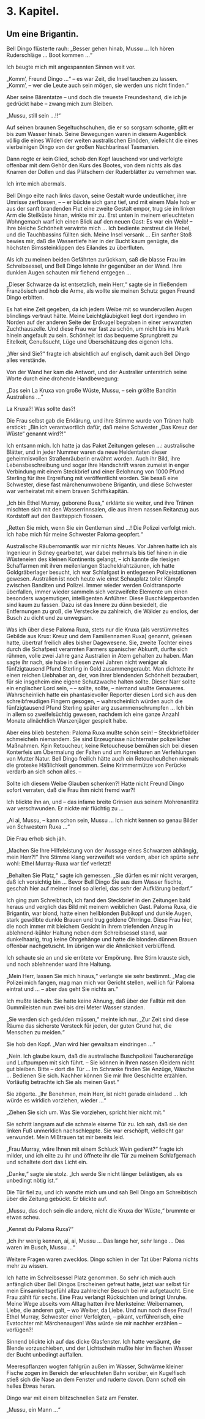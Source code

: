 3\. Kapitel.
============
Um eine Brigantin.
------------------

Bell Dingo flüsterte rauh: „Besser gehen hinab, Mussu … Ich hören Ruderschläge
… Boot kommen …“

Ich beugte mich mit angespannten Sinnen weit vor.

„Komm’, Freund Dingo …“ – es war Zeit, die Insel tauchen zu lassen. „Komm’, –
wer die Leute auch sein mögen, sie werden uns nicht finden.“

Aber seine Bärentatze – und doch die treueste Freundeshand, die ich je gedrückt
habe – zwang mich zum Bleiben.

„Mussu, still sein …!!“

Auf seinen braunen Segeltuchschuhen, die er so sorgsam schonte, glitt er bis
zum Wasser hinab. Seine Bewegungen waren in diesem Augenblick völlig die eines
Wilden der weiten australischen Einöden, vielleicht die eines vierbeinigen
Dingo von der großen Nachbarinsel Tasmanien.

Dann regte er kein Glied, schob den Kopf lauschend vor und verfolgte offenbar
mit dem Gehör den Kurs des Bootes, von dem nichts als das Knarren der Dollen
und das Plätschern der Ruderblätter zu vernehmen war.

Ich irrte mich abermals.

Bell Dingo eilte nach links davon, seine Gestalt wurde undeutlicher, ihre
Umrisse zerflossen, – – er bückte sich ganz tief, und mit einem Male hob er aus
der sanft brandenden Flut eine zweite Gestalt empor, trug sie im linken Arm die
Steilküste hinan, winkte mir zu. Erst unten in meinem erleuchteten Wohngemach
warf ich einen Blick auf den neuen Gast: Es war ein Weib! – Ihre bleiche
Schönheit verwirrte mich … Ich bediente zerstreut die Hebel, und die
Tauchbassins füllten sich. Meine Insel versank … Ein sanfter Stoß bewies mir,
daß die Wassertiefe hier in der Bucht kaum genügte, die höchsten
Bimssteinklippen des Eilandes zu überfluten.

Als ich zu meinen beiden Gefährten zurückkam, saß die blasse Frau im
Schreibsessel, und Bell Dingo lehnte ihr gegenüber an der Wand. Ihre dunklen
Augen schauten mir flehend entgegen …

„Dieser Schwarze da ist entsetzlich, mein Herr,“ sagte sie in fließendem
Französisch und hob die Arme, als wollte sie meinen Schutz gegen Freund Dingo
erbitten.

Es hat eine Zeit gegeben, da ich jedem Weibe mit so wundervollen Augen
blindlings vertraut hätte. Meine Leichtgläubigkeit liegt dort irgendwo im
Norden auf der anderen Seite der Erdkugel begraben in einer verwanzten
Zuchthauszelle. Und diese Frau war fast zu schön, um nicht bis ins Mark hinein
angefault zu sein. Schönheit ist das bequeme Sprungbrett zu Eitelkeit,
Genußsucht, Lüge und Überschätzung des eigenen Ichs.

„Wer sind Sie?“ fragte ich absichtlich auf englisch, damit auch Bell Dingo
alles verstände.

Von der Wand her kam die Antwort, und der Australier unterstrich seine Worte
durch eine drohende Handbewegung:

„Das sein La Kruxa von große Wüste, Mussu, – sein größte Banditin Australiens
…“

La Kruxa?! Was sollte das?!

Die Frau selbst gab die Erklärung, und ihre Stimme wurde von Tränen halb
erstickt: „Bin ich verantwortlich dafür, daß meine Schwester „Das Kreuz der
Wüste“ genannt wird?!“

Ich entsann mich. Ich hatte ja das Paket Zeitungen gelesen …: australische
Blätter, und in jeder Nummer waren da neue Heldentaten dieser geheimnisvollen
Straßenräuberin erwähnt worden. Auch ihr Bild, ihre Lebensbeschreibung und
sogar ihre Handschrift waren zumeist in enger Verbindung mit einem Steckbrief
und einer Belohnung von 1000 Pfund Sterling für ihre Ergreifung mit
veröffentlicht worden. Sie besaß eine Schwester, diese fast märchenumwobene
Brigantin, und diese Schwester war verheiratet mit einem braven Schiffskapitän.

„Ich bin Ethel Murray, geborene Ruxa,“ erklärte sie weiter, und ihre Tränen
mischten sich mit den Wasserrinnsalen, die aus ihrem nassen Reitanzug aus
Kordstoff auf den Bastteppich flossen.

„Retten Sie mich, wenn Sie ein Gentleman sind …! Die Polizei verfolgt mich. Ich
habe mich für meine Schwester Paloma geopfert.“

Australische Räuberromantik war mir nichts Neues. Vor Jahren hatte ich als
Ingenieur in Sidney gearbeitet, war dabei mehrmals bis tief hinein in die
Wüsteneien des kleinen Kontinents gelangt, – ich kannte die riesigen
Schaffarmen mit ihren meilenlangen Stacheldrahtzäunen, ich hatte
Goldgräberlager besucht, ich war Schlafgast in entlegenen Polizeistationen
gewesen. Australien ist noch heute wie einst Schauplatz toller Kämpfe zwischen
Banditen und Polizei. Immer wieder werden Goldtransporte überfallen, immer
wieder sammeln sich verzweifelte Elemente um einen besonders wagemutigen,
intelligenten Anführer. Diese Buschklepperbanden sind kaum zu fassen. Dazu ist
das Innere zu dünn besiedelt, die Entfernungen zu groß, die Verstecke zu
zahlreich, die Wälder zu endlos, der Busch zu dicht und zu unwegsam.

Was ich über diese Paloma Ruxa, stets nur die Kruxa (als verstümmeltes Gebilde
aus Krux: Kreuz und dem Familiennamen Ruxa) genannt, gelesen hatte, übertraf
freilich alles bisher Dagewesene. Sie, zweite Tochter eines durch die Schafpest
verarmten Farmers spanischer Abkunft, durfte sich rühmen, volle zwei Jahre ganz
Australien in Atem gehalten zu haben. Man sagte ihr nach, sie habe in diesen
zwei Jahren nicht weniger als fünfzigtausend Pfund Sterling in Gold
zusammengeraubt. Man dichtete ihr einen reichen Liebhaber an, der, von ihrer
blendenden Schönheit bezaubert, für sie insgeheim eine eigene Schutzwache
halten sollte. Dieser Narr sollte ein englischer Lord sein, – – sollte, sollte,
– niemand wußte Genaueres. Wahrscheinlich hatte ein phantasievoller Reporter
diesen Lord sich aus den schreibfreudigen Fingern gesogen, – wahrscheinlich
würden auch die fünfzigtausend Pfund Sterling später arg zusammenschrumpfen …
Ich bin in allem so zweifelsüchtig gewesen, nachdem ich eine ganze Anzahl
Monate allnächtlich Wanzenjäger gespielt habe.

Aber eins blieb bestehen: Paloma Ruxa mußte schön sein! – Steckbriefbilder
schmeicheln niemandem. Sie sind Erzeugnisse nüchternster polizeilicher
Maßnahmen. Kein Retoucheur, keine Retoucheuse bemühen sich bei diesen
Konterfeis um Übermalung der Falten und um Korrekturen an Verfehlungen von
Mutter Natur. Bell Dingo freilich hätte auch ein Retoucheußchen niemals die
groteske Häßlichkeit genommen. Seine Krimmermütze von Perücke verdarb an sich
schon alles. –

Sollte ich diesem Weibe Glauben schenken?! Hatte nicht Freund Dingo sofort
verraten, daß die Frau ihm nicht fremd war?!

Ich blickte ihn an, und – das infame breite Grinsen aus seinem Mohrenantlitz
war verschwunden. Er nickte mir flüchtig zu …

„Ai ai, Mussu, – kann schon sein, Mussu … Ich nicht kennen so genau Bilder von
Schwestern Ruxa …“

Die Frau erhob sich jäh.

„Machen Sie Ihre Hilfeleistung von der Aussage eines Schwarzen abhängig, mein
Herr?!“ Ihre Stimme klang verzweifelt wie vordem, aber ich spürte sehr wohl:
Ethel Murray-Ruxa war tief verletzt!

„Behalten Sie Platz,“ sagte ich gemessen. „Sie dürfen es mir nicht verargen,
daß ich vorsichtig bin … Bevor Bell Dingo Sie aus dem Wasser fischte, geschah
hier auf meiner Insel so allerlei, das sehr der Aufklärung bedarf.“

Ich ging zum Schreibtisch, ich fand den Steckbrief in den Zeitungen bald heraus
und verglich das Bild mit meinem weiblichen Gast. Paloma Ruxa, die Brigantin,
war blond, hatte einen hellblonden Bubikopf und dunkle Augen, stark gewölbte
dunkle Brauen und trug goldene Ohrringe. Diese Frau hier, die noch immer mit
bleichem Gesicht in ihrem triefenden Anzug in ablehnend-kühler Haltung neben
dem Schreibsessel stand, war dunkelhaarig, trug keine Ohrgehänge und hatte die
blonden dünnen Brauen offenbar nachgetuscht. Im übrigen war die Ähnlichkeit
verblüffend.

Ich schaute sie an und sie errötete vor Empörung. Ihre Stirn krauste sich, und
noch ablehnender ward ihre Haltung.

„Mein Herr, lassen Sie mich hinaus,“ verlangte sie sehr bestimmt. „Mag die
Polizei mich fangen, mag man mich vor Gericht stellen, weil ich für Paloma
eintrat und … – aber das geht Sie nichts an.“

Ich mußte lächeln. Sie hatte keine Ahnung, daß über der Falltür mit den
Gummileisten nun zwei bis drei Meter Wasser standen.

„Sie werden sich gedulden müssen,“ meinte ich nur. „Zur Zeit sind diese Räume
das sicherste Versteck für jeden, der guten Grund hat, die Menschen zu meiden.“

Sie hob den Kopf. „Man wird hier gewaltsam eindringen …“

„Nein. Ich glaube kaum, daß die australische Buschpolizei Taucheranzüge und
Luftpumpen mit sich führt. – Sie können in Ihren nassen Kleidern nicht gut
bleiben. Bitte – dort die Tür … Im Schranke finden Sie Anzüge, Wäsche …
Bedienen Sie sich. Nachher können Sie mir Ihre Geschichte erzählen. Vorläufig
betrachte ich Sie als meinen Gast.“

Sie zögerte. „Ihr Benehmen, mein Herr, ist nicht gerade einladend … Ich würde
es wirklich vorziehen, wieder …“

„Ziehen Sie sich um. Was Sie vorziehen, spricht hier nicht mit.“

Sie schritt langsam auf die schmale eiserne Tür zu. Ich sah, daß sie den linken
Fuß unmerklich nachschleppte. Sie war erschöpft, vielleicht gar verwundet. Mein
Mißtrauen tat mir bereits leid.

„Frau Murray, wäre Ihnen mit einem Schluck Wein gedient?“ fragte ich milder,
und ich eilte zu ihr und öffnete ihr die Tür zu meinem Schlafgemach und
schaltete dort das Licht ein.

„Danke,“ sagte sie stolz. „Ich werde Sie nicht länger belästigen, als es
unbedingt nötig ist.“

Die Tür fiel zu, und ich wandte mich um und sah Bell Dingo am Schreibtisch über
die Zeitung gebückt. Er blickte auf.

„Mussu, das doch sein die andere, nicht die Kruxa der Wüste,“ brummte er etwas
scheu.

„Kennst du Paloma Ruxa?“

„Ich ihr wenig kennen, ai, ai, Mussu … Das lange her, sehr lange … Das waren im
Busch, Mussu …“

Weitere Fragen waren zwecklos. Dingo schien in der Tat über Paloma nichts mehr
zu wissen.

Ich hatte im Schreibsessel Platz genommen. So sehr ich mich auch anfänglich
über Bell Dingos Erscheinen gefreut hatte, jetzt war selbst für mein
Einsamkeitsgefühl allzu zahlreicher Besuch bei mir aufgetaucht. Eine Frau zählt
für sechs. Eine Frau verlangt Rücksichten und bringt Unruhe. Meine Wege abseits
vom Alltag hatten ihre Merksteine: Weibernamen, Liebe, die anderen galt, – wo
Weiber, da Liebe. Und nun noch diese Frau!! Ethel Murray, Schwester einer
Verfolgten, – pikant, verführerisch, eine Evatochter mit Märchenaugen! Was
würde sie mir nachher erzählen – vorlügen?!

Sinnend blickte ich auf das dicke Glasfenster. Ich hatte versäumt, die Blende
vorzuschieben, und der Lichtschein mußte hier im flachen Wasser der Bucht
unbedingt auffallen.

Meerespflanzen wogten fahlgrün außen im Wasser, Schwärme kleiner Fische zogen
im Bereich der erleuchteten Bahn vorüber, ein Kugelfisch stieß sich die Nase an
dem Fenster und ruderte davon. Dann schoß ein helles Etwas heran.

Dingo war mit einem blitzschnellen Satz am Fenster.

„Mussu, ein Mann …“


